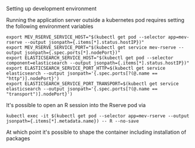 Setting up development environment

Running the application server outside a kubernetes pod requires setting the following environment variables

```
export MEV_RSERVE_SERVICE_HOST="$(kubectl get pod --selector app=mev-rserve --output jsonpath={.items[*].status.hostIP})"
export MEV_RSERVE_SERVICE_PORT="$(kubectl get service mev-rserve --output jsonpath={.spec.ports[*].nodePort})"
export ELASTICSEARCH_SERVICE_HOST="$(kubectl get pod --selector component=elasticsearch --output jsonpath={.items[*].status.hostIP})"
export ELASTICSEARCH_SERVICE_PORT_HTTP=$(kubectl get service elasticsearch --output jsonpath='{.spec.ports[?(@.name == "http")].nodePort}')
export ELASTICSEARCH_SERVICE_PORT_TRANSPORT=$(kubectl get service elasticsearch --output jsonpath='{.spec.ports[?(@.name == "transport")].nodePort}')
```

It's possible to open an R session into the Rserve pod via

```kubectl exec -it $(kubectl get pod --selector app=mev-rserve --output jsonpath={.items[*].metadata.name}) -- R --no-save```

At which point it's possible to shape the container including installation of packages
